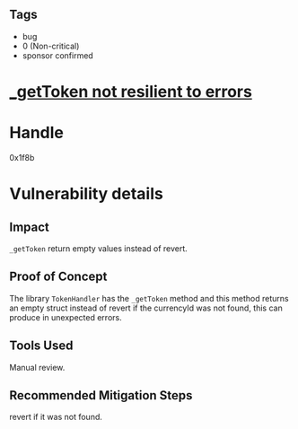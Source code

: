 ## Tags

- bug
- 0 (Non-critical)
- sponsor confirmed

# [_getToken not resilient to errors](https://github.com/code-423n4/2022-01-notional-findings/issues/36) 

# Handle

0x1f8b


# Vulnerability details

## Impact
`_getToken` return empty values instead of revert.

## Proof of Concept
The library `TokenHandler` has the `_getToken` method and this method returns an empty struct instead of revert if the currencyId was not found, this can produce in unexpected errors.

## Tools Used
Manual review.

## Recommended Mitigation Steps
revert if it was not found.

